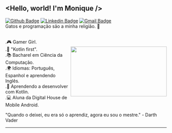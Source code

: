 ## <Hello, world! I'm Monique />
  [![Github Badge](https://img.shields.io/badge/-Github-000?style=flat-square&logo=Github&logoColor=white&link=https://github.com/moniqueazv13)](https://github.com/moniqueazv13)
  [![Linkedin Badge](https://img.shields.io/badge/-LinkedIn-blue?style=flat-square&logo=Linkedin&logoColor=white&link=https://www.linkedin.com/in/desenvolvedoramobile-monique)](https://www.linkedin.com/in/desenvolvedoramobile-monique)
  [![Gmail Badge](https://img.shields.io/badge/-Gmail-c14438?style=flat-square&logo=Gmail&logoColor=white&link=mailto:monique.azv13022@gmail.com)](mailto:monique.azv13022@gmail.com/)
<br/> Gatos e programação são a minha religião. 🙏 

<br/>.🎮 Gamer Girl.
<br/>.💚 "Kotlin first".
<img justify="center" align="right" width="300" height="156" src="https://user-images.githubusercontent.com/67206555/111714434-650b9e00-8830-11eb-8606-8d966b06937a.png">
<br/>.📚 Bacharel em Ciência da Computação.
<br/>.🌍 Idiomas: Português, Espanhol e aprendendo Inglês.
<br/>.🌱 Aprendendo a desenvolver com Kotlin. 
<br/>.💻 Aluna da Digital House de Mobile Android.

"Quando o deixei, eu era só o aprendiz, agora eu sou o mestre." - Darth Vader 
<hr/>

